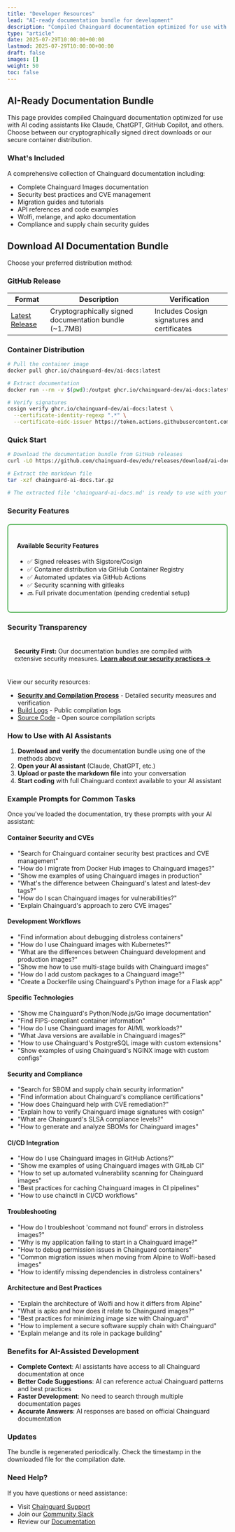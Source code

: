 ```yaml
---
title: "Developer Resources"
lead: "AI-ready documentation bundle for development"
description: "Compiled Chainguard documentation optimized for use with AI coding assistants"
type: "article"
date: 2025-07-29T10:00:00+00:00
lastmod: 2025-07-29T10:00:00+00:00
draft: false
images: []
weight: 50
toc: false
---
```


## AI-Ready Documentation Bundle

This page provides compiled Chainguard documentation optimized for use with AI coding assistants like Claude, ChatGPT, GitHub Copilot, and others. Choose between our cryptographically signed direct downloads or our secure container distribution.

### What's Included

A comprehensive collection of Chainguard documentation including:
- Complete Chainguard Images documentation
- Security best practices and CVE management
- Migration guides and tutorials
- API references and code examples
- Wolfi, melange, and apko documentation
- Compliance and supply chain security guides

## Download AI Documentation Bundle

Choose your preferred distribution method:

### GitHub Release

| Format | Description | Verification |
|--------|-------------|-------------|
| [Latest Release](https://github.com/chainguard-dev/edu/releases/tag/ai-docs-latest) | Cryptographically signed documentation bundle (~1.7MB) | Includes Cosign signatures and certificates |

### Container Distribution

```bash
# Pull the container image
docker pull ghcr.io/chainguard-dev/ai-docs:latest

# Extract documentation
docker run --rm -v $(pwd):/output ghcr.io/chainguard-dev/ai-docs:latest /usr/local/bin/extract /output

# Verify signatures
cosign verify ghcr.io/chainguard-dev/ai-docs:latest \
  --certificate-identity-regexp ".*" \
  --certificate-oidc-issuer https://token.actions.githubusercontent.com
```

### Quick Start

```bash
# Download the documentation bundle from GitHub releases
curl -LO https://github.com/chainguard-dev/edu/releases/download/ai-docs-latest/chainguard-ai-docs.tar.gz

# Extract the markdown file
tar -xzf chainguard-ai-docs.tar.gz

# The extracted file 'chainguard-ai-docs.md' is ready to use with your AI assistant
```

### Security Features

<div style="border: 2px solid #4CAF50; padding: 20px; border-radius: 8px; margin: 20px 0;">
  <h4>Available Security Features</h4>
  <ul>
    <li>✅ Signed releases with Sigstore/Cosign</li>
    <li>✅ Container distribution via GitHub Container Registry</li>
    <li>✅ Automated updates via GitHub Actions</li>
    <li>✅ Security scanning with gitleaks</li>
    <li>🔜 Full private documentation (pending credential setup)</li>
  </ul>
</div>


### Security Transparency

<div style="background-color: var(--blockquote-background); border: 1px solid var(--sidebar-item-list-item-selected-background); padding: 16px; border-radius: 6px; margin: 20px 0;">
  <strong>Security First:</strong> Our documentation bundles are compiled with extensive security measures.
  <a href="/ai-docs-security" style="font-weight: bold;">Learn about our security practices →</a>
</div>

View our security resources:
- **[Security and Compilation Process](/ai-docs-security)** - Detailed security measures and verification
- [Build Logs](https://github.com/chainguard-dev/edu/actions/workflows/compile-docs.yml) - Public compilation logs
- [Source Code](https://github.com/chainguard-dev/edu/tree/main/scripts) - Open source compilation scripts

### How to Use with AI Assistants

1. **Download and verify** the documentation bundle using one of the methods above
2. **Open your AI assistant** (Claude, ChatGPT, etc.)
3. **Upload or paste the markdown file** into your conversation
4. **Start coding** with full Chainguard context available to your AI assistant

### Example Prompts for Common Tasks

Once you've loaded the documentation, try these prompts with your AI assistant:

#### Container Security and CVEs
- "Search for Chainguard container security best practices and CVE management"
- "How do I migrate from Docker Hub images to Chainguard images?"
- "Show me examples of using Chainguard images in production"
- "What's the difference between Chainguard's latest and latest-dev tags?"
- "How do I scan Chainguard images for vulnerabilities?"
- "Explain Chainguard's approach to zero CVE images"

#### Development Workflows
- "Find information about debugging distroless containers"
- "How do I use Chainguard images with Kubernetes?"
- "What are the differences between Chainguard development and production images?"
- "Show me how to use multi-stage builds with Chainguard images"
- "How do I add custom packages to a Chainguard image?"
- "Create a Dockerfile using Chainguard's Python image for a Flask app"

#### Specific Technologies
- "Show me Chainguard's Python/Node.js/Go image documentation"
- "Find FIPS-compliant container information"
- "How do I use Chainguard images for AI/ML workloads?"
- "What Java versions are available in Chainguard images?"
- "How to use Chainguard's PostgreSQL image with custom extensions"
- "Show examples of using Chainguard's NGINX image with custom configs"

#### Security and Compliance
- "Search for SBOM and supply chain security information"
- "Find information about Chainguard's compliance certifications"
- "How does Chainguard help with CVE remediation?"
- "Explain how to verify Chainguard image signatures with cosign"
- "What are Chainguard's SLSA compliance levels?"
- "How to generate and analyze SBOMs for Chainguard images"

#### CI/CD Integration
- "How do I use Chainguard images in GitHub Actions?"
- "Show me examples of using Chainguard images with GitLab CI"
- "How to set up automated vulnerability scanning for Chainguard images"
- "Best practices for caching Chainguard images in CI pipelines"
- "How to use chainctl in CI/CD workflows"

#### Troubleshooting
- "How do I troubleshoot 'command not found' errors in distroless images?"
- "Why is my application failing to start in a Chainguard image?"
- "How to debug permission issues in Chainguard containers"
- "Common migration issues when moving from Alpine to Wolfi-based images"
- "How to identify missing dependencies in distroless containers"

#### Architecture and Best Practices
- "Explain the architecture of Wolfi and how it differs from Alpine"
- "What is apko and how does it relate to Chainguard images?"
- "Best practices for minimizing image size with Chainguard"
- "How to implement a secure software supply chain with Chainguard"
- "Explain melange and its role in package building"

### Benefits for AI-Assisted Development

- **Complete Context**: AI assistants have access to all Chainguard documentation at once
- **Better Code Suggestions**: AI can reference actual Chainguard patterns and best practices
- **Faster Development**: No need to search through multiple documentation pages
- **Accurate Answers**: AI responses are based on official Chainguard documentation

### Updates

The bundle is regenerated periodically. Check the timestamp in the downloaded file for the compilation date.

### Need Help?

If you have questions or need assistance:
- Visit [Chainguard Support](https://support.chainguard.dev)
- Join our [Community Slack](https://go.chainguard.dev/slack)
- Review our [Documentation](https://edu.chainguard.dev)